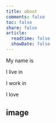 ```yaml
---
title: about
comments: false
toc: false
share: false
article:
  readtime: false
  showDate: false
---
```

My name is

I live in

I work in

I love

## image
